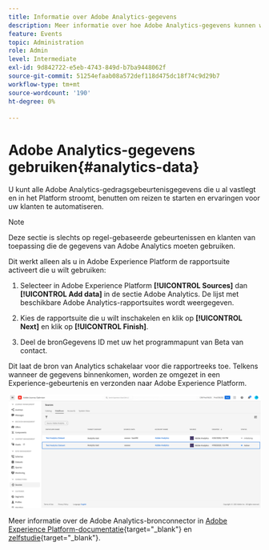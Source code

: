 ```yaml
---
title: Informatie over Adobe Analytics-gegevens
description: Meer informatie over hoe Adobe Analytics-gegevens kunnen worden gebruikt
feature: Events
topic: Administration
role: Admin
level: Intermediate
exl-id: 9d842722-e5eb-4743-849d-b7ba9448062f
source-git-commit: 51254efaab08a572def118d475dc18f74c9d29b7
workflow-type: tm+mt
source-wordcount: '190'
ht-degree: 0%

---
```


# Adobe Analytics-gegevens gebruiken{#analytics-data}

U kunt alle Adobe Analytics-gedragsgebeurtenisgegevens die u al vastlegt en in het Platform stroomt, benutten om reizen te starten en ervaringen voor uw klanten te automatiseren.

>[!NOTE]
>
>Deze sectie is slechts op regel-gebaseerde gebeurtenissen en klanten van toepassing die de gegevens van Adobe Analytics moeten gebruiken.

Dit werkt alleen als u in Adobe Experience Platform de rapportsuite activeert die u wilt gebruiken:

1. Selecteer in Adobe Experience Platform **[!UICONTROL Sources]** dan **[!UICONTROL Add data]** in de sectie Adobe Analytics. De lijst met beschikbare Adobe Analytics-rapportsuites wordt weergegeven.

1. Kies de rapportsuite die u wilt inschakelen en klik op **[!UICONTROL Next]** en klik op **[!UICONTROL Finish]**.

1. Deel de bronGegevens ID met uw het programmapunt van Beta van contact.

Dit laat de bron van Analytics schakelaar voor die rapportreeks toe. Telkens wanneer de gegevens binnenkomen, worden ze omgezet in een Experience-gebeurtenis en verzonden naar Adobe Experience Platform.

![](../assets/jo-event9.png)

Meer informatie over de Adobe Analytics-bronconnector in  [Adobe Experience Platform-documentatie](https://experienceleague.adobe.com/docs/experience-platform/sources/connectors/adobe-applications/analytics.html){target=&quot;_blank&quot;} en [zelfstudie](https://experienceleague.adobe.com/docs/experience-platform/sources/ui-tutorials/create/adobe-applications/analytics.html){target=&quot;_blank&quot;}.
